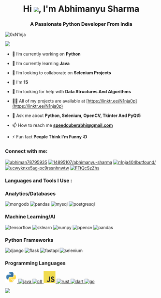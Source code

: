 <h1 align="center">Hi <img src="https://raw.githubusercontent.com/MartinHeinz/MartinHeinz/master/wave.gif" width="30px">, I'm Abhimanyu Sharma</h1>
<h3 align="center">A Passionate Python Developer From India</h3>

<p align="left"> <img src="https://komarev.com/ghpvc/?username=N1nja0p&label=Profile%20views&color=brightgreen&style=flat" alt="0xN1nja" /> </p>
<img src="https://github-readme-stats.vercel.app/api?username=0xN1nja&show_icons=true&theme=dark&count_private=true&include_all_commits=true&custom_title=0xN1nja's Stats">

- 🔭 I’m currently working on **Python**

- 🌱 I’m currently learning **Java**

- 👯 I’m looking to collaborate on **Selenium Projects**

- 👨 I'm **15**

- 🤝 I’m looking for help with **Data Structures And Algorithms**

- 👨‍💻 All of my projects are available at [https://linktr.ee/N1nja0p](https://linktr.ee/N1nja0p)

- 💬 Ask me about **Python, Selenium, OpenCV, Tkinter And PyQt5**

- 📫 How to reach me **speedcuberabhi@gmail.com**

- ⚡ Fun fact **People Think I'm Funny :D**

<h3 align="left">Connect with me:</h3>
<p align="left">
<a href="https://twitter.com/0xN1nja" target="blank"><img align="center" src="https://raw.githubusercontent.com/rahuldkjain/github-profile-readme-generator/master/src/images/icons/Social/twitter.svg" alt="abhiman78795935" height="30" width="40" /></a>
<a href="https://stackoverflow.com/users/14895107/0xN1nja" target="blank"><img align="center" src="https://raw.githubusercontent.com/rahuldkjain/github-profile-readme-generator/master/src/images/icons/Social/stack-overflow.svg" alt="14895107/abhimanyu-sharma" height="30" width="40" /></a>
<a href="https://instagram.com/n1nja404butfound/" target="blank"><img align="center" src="https://raw.githubusercontent.com/rahuldkjain/github-profile-readme-generator/master/src/images/icons/Social/instagram.svg" alt="n1nja404butfound/" height="30" width="40" /></a>
<a href="https://www.youtube.com/c/ucwyknxx5ag-pc9rssnhnwtw" target="blank"><img align="center" src="https://raw.githubusercontent.com/rahuldkjain/github-profile-readme-generator/master/src/images/icons/Social/youtube.svg" alt="ucwyknxx5ag-pc9rssnhnwtw" height="30" width="40" /></a>
<a href="https://discord.gg/FTtQcSzZhs" target="blank"><img align="center" src="https://raw.githubusercontent.com/rahuldkjain/github-profile-readme-generator/master/src/images/icons/Social/discord.svg" alt="FTtQcSzZhs" height="30" width="40" /></a>
</p>

<h3 align="left">Languages and Tools I Use :</h3>

### Analytics/Databases
  
  ![mongodb](https://img.shields.io/badge/mongodb-005C84?style=for-the-badge&logo=mongodb&logoColor=white)
  ![pandas](https://img.shields.io/badge/Pandas-2C2D72?style=for-the-badge&logo=pandas&logoColor=white)
  ![mysql](https://img.shields.io/badge/MySQL-005C84?style=for-the-badge&logo=mysql&logoColor=white)
  ![postgresql](https://img.shields.io/badge/PostgreSQL-316192?style=for-the-badge&logo=postgresql&logoColor=white)

### Machine Learning/AI

  ![tensorflow](https://img.shields.io/badge/TensorFlow-FF6F00?style=for-the-badge&logo=tensorflow&logoColor=white)
  ![sklearn](https://img.shields.io/badge/scikit_learn-F7931E?style=for-the-badge&logo=scikit-learn&logoColor=white)
  ![numpy](https://img.shields.io/badge/Numpy-777BB4?style=for-the-badge&logo=numpy&logoColor=white)
  ![opencv](https://img.shields.io/badge/OpenCV-27338e?style=for-the-badge&logo=OpenCV&logoColor=white)
  ![pandas](https://img.shields.io/badge/pandas-27338e?style=for-the-badge&logo=pandas&logoColor=white)
  

### Python Frameworks

  ![django](https://img.shields.io/badge/Django-092E20?style=for-the-badge&logo=django&logoColor=green)
  ![flask](https://img.shields.io/badge/Flask-000000?style=for-the-badge&logo=flask&logoColor=white)
  ![fastapi](https://img.shields.io/badge/fastapi-109989?style=for-the-badge&logo=FASTAPI&logoColor=white)
  ![selenium](https://img.shields.io/badge/selenium-109989?style=for-the-badge&logo=selenium&logoColor=white)

### Programming Languages

  <a href="https://www.python.org" target="_blank"> <img src="https://raw.githubusercontent.com/devicons/devicon/master/icons/python/python-original.svg" alt="python" width="40" height="40"/> </a>
  <a href="https://www.java.com/en/" target="_blank"> <img src="https://www.vectorlogo.zone/logos/java/java-icon.svg" alt="java" width="40" height="40"/> </a>
  <a href="https://docs.microsoft.com/en-us/dotnet/csharp/" target="_blank"> <img src="https://static.cdnlogo.com/logos/c/27/c.svg" alt="c#" width="40" height="40"/> </a>
  <a href="https://developer.mozilla.org/en-US/docs/Web/JavaScript" target="_blank"> <img src="https://raw.githubusercontent.com/devicons/devicon/master/icons/javascript/javascript-original.svg" alt="javascript" width="40" height="40"/> </a> 
    <a href="https://www.rust-lang.org/" target="_blank"> <img src="https://www.vectorlogo.zone/logos/rust-lang/rust-lang-icon.svg" alt="rust" width="40" height="40"/> </a>
  <a href="https://dart.dev/" target="_blank"> <img src="https://www.vectorlogo.zone/logos/dartlang/dartlang-icon.svg" alt="dart" width="40" height="40"/> </a>
  <a href="https://go.dev/" target="_blank"> <img src="https://www.vectorlogo.zone/logos/golang/golang-icon.svg" alt="go" width="40" height="40"/> </a>

<img align="left" src="https://github-readme-stats.vercel.app/api/top-langs/?username=0xN1nja&layout=compact&card_width=250&hide_border=true&theme=dracula"/>

